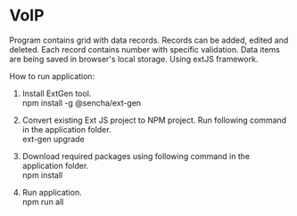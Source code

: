 # VoIP
Program contains grid with data records. Records can be added, edited and deleted. Each record contains number with specific validation. Data items are being saved in browser's local storage. Using extJS framework.

How to run application:

1. Install ExtGen tool.<br>
npm install -g @sencha/ext-gen<br>

2. Convert existing Ext JS project to NPM project. Run following command in the application folder.<br>
ext-gen upgrade<br>

3. Download required packages using following command in the application folder.<br>
npm install<br>

4. Run application.<br>
npm run all<br>
